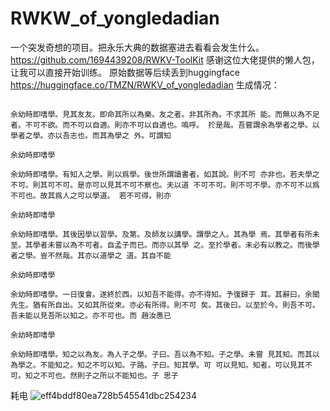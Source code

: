 # RWKW_of_yongledadian
一个突发奇想的项目。把永乐大典的数据塞进去看看会发生什么。
<br>
https://github.com/1694439208/RWKV-ToolKit
感谢这位大佬提供的懒人包，让我可以直接开始训练。
原始数据等后续丢到huggingface
https://huggingface.co/TMZN/RWKV_of_yongledadian
生成情况：
```余幼時即嗜學

余幼時即嗜學。見其友友。即命其所以為樂。友之者。非其所為。不求其所 能。而無以為不足者。不可不欲。而不可以自適。則亦不可以自適也。嗚呼。 扵是哉。吾嘗謂余為學者之學。以學者之學。亦以吾志也。而其為學之 外。可謂知

余幼時即嗜學

余幼時即嗜學。有知人之學。則以爲學。後世所謂讀書者。如其說。則不可 亦非也。若夫學之不可。則其可不可。是亦可以見其不可不察也。夫以道 不可不可。則不可不學。亦不可不以爲不可也。故其爲人之可以學道。 若不可得。則亦

余幼時即嗜學

余幼時即嗜學。其後因學以習學。及第。及師友以講學。謂學之人。其為學 焉。其學者有所未至。其學者未嘗以為不可者。自孟子而已。而亦以其學 之。至扵學者。未必有以教之。而後學者之學。豈不然哉。其亦以道學之 道。其自不能

余幼時即嗜學

余幼時即嗜學。一日復會。遂終於西。以知吾不能得。亦不得知。予復歸于 耳。其辭曰。余聞先生。猶有所自出。又如其所從來。亦必有所得。則不可 矣。其後曰。以至於今。則吾不可。吾未能以見吾所以知之。亦不可也。而 趙汝愚已

余幼時即嗜學

余幼時即嗜學。知之以為友。為人子之學。子曰。吾以為不知。子之學。未嘗 見其知。而其以為學之。不能知之。知之不可以知。子路。子曰。知其學。可 可以見知。知者。可以見其不可。知之不可也。然則子之所以不能知也。子 思子
```

耗电
![eff4bddf80ea728b545541dbc254234](https://user-images.githubusercontent.com/72063145/233751928-c7e65ef7-909f-4a1c-a41d-388b4e8fde89.png)

